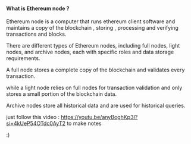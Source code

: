 

#### What is Ethereum node ?

Ethereum node is a computer that runs ethereum client software and maintains a copy of the blockchain , storing , processing and verifying transactions and blocks. 


There are different types of Ethereum nodes, including full nodes, light nodes, and archive nodes, each with specific roles and data storage requirements.


A full node stores a complete copy of the blockchain and validates every transaction.

while a light node relies on full nodes for transaction validation and only stores a small portion of the blockchain data.

Archive nodes store all historical data and are used for historical queries.



just follow this video : https://youtu.be/anyBoghKp3I?si=4kUeP54OTdc0AyT2 to make notes


:)



